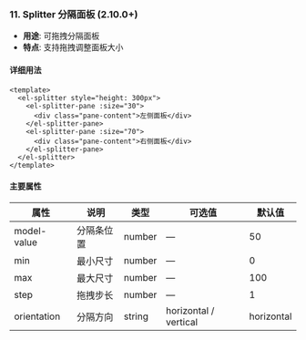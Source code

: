 ### 11. Splitter 分隔面板 (2.10.0+)
- **用途**: 可拖拽分隔面板
- **特点**: 支持拖拽调整面板大小

#### 详细用法
```vue
<template>
  <el-splitter style="height: 300px">
    <el-splitter-pane :size="30">
      <div class="pane-content">左侧面板</div>
    </el-splitter-pane>
    <el-splitter-pane :size="70">
      <div class="pane-content">右侧面板</div>
    </el-splitter-pane>
  </el-splitter>
</template>
```

#### 主要属性
| 属性 | 说明 | 类型 | 可选值 | 默认值 |
|------|------|------|--------|--------|
| model-value | 分隔条位置 | number | — | 50 |
| min | 最小尺寸 | number | — | 0 |
| max | 最大尺寸 | number | — | 100 |
| step | 拖拽步长 | number | — | 1 |
| orientation | 分隔方向 | string | horizontal / vertical | horizontal | 